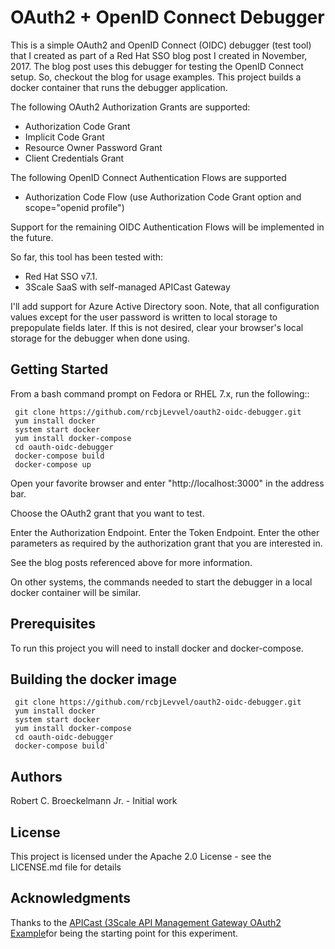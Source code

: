 # OAuth2 + OpenID Connect Debugger
This is a simple OAuth2 and OpenID Connect (OIDC) debugger (test tool) that I created as part of a Red Hat SSO blog post I created in November, 2017.  The blog post uses this debugger for testing the OpenID Connect setup.  So, checkout the blog for usage examples. This project builds a docker container that runs the debugger application.

The following OAuth2 Authorization Grants are supported:
* Authorization Code Grant
* Implicit Code Grant
* Resource Owner Password Grant
* Client Credentials Grant

The following OpenID Connect Authentication Flows are supported
* Authorization Code Flow (use Authorization Code Grant option and scope="openid profile")

Support for the remaining OIDC Authentication Flows will be implemented in the future.

So far, this tool has been tested with:

* Red Hat SSO v7.1.  
* 3Scale SaaS with self-managed APICast Gateway

I'll add support for Azure Active Directory soon.
Note, that all configuration values except for the user password is written to local storage to prepopulate fields later.  If this is not desired, clear your browser's local storage for the debugger when done using.

## Getting Started
From a bash command prompt on Fedora or RHEL 7.x, run the following::
``` yum install git
 git clone https://github.com/rcbjLevvel/oauth2-oidc-debugger.git
 yum install docker
 system start docker
 yum install docker-compose
 cd oauth-oidc-debugger
 docker-compose build
 docker-compose up
```
Open your favorite browser and enter "http://localhost:3000" in the address bar.

Choose the OAuth2 grant that you want to test.

Enter the Authorization Endpoint.
Enter the Token Endpoint.
Enter the other parameters as required by the authorization grant that you are interested in.

See the blog posts referenced above for more information.

On other systems, the commands needed to start the debugger in a local docker container will be similar.

## Prerequisites

To run this project you will need to install docker and docker-compose.

## Building the docker image
``` yum install git
 git clone https://github.com/rcbjLevvel/oauth2-oidc-debugger.git
 yum install docker
 system start docker
 yum install docker-compose
 cd oauth-oidc-debugger
 docker-compose build`
```
## Authors

Robert C. Broeckelmann Jr. - Initial work

## License

This project is licensed under the Apache 2.0 License - see the LICENSE.md file for details

## Acknowledgments
Thanks to the [APICast (3Scale API Management Gateway OAuth2 Example](https://github.com/3scale/apicast/tree/master/examples/oauth2)for being the starting point for this experiment.
